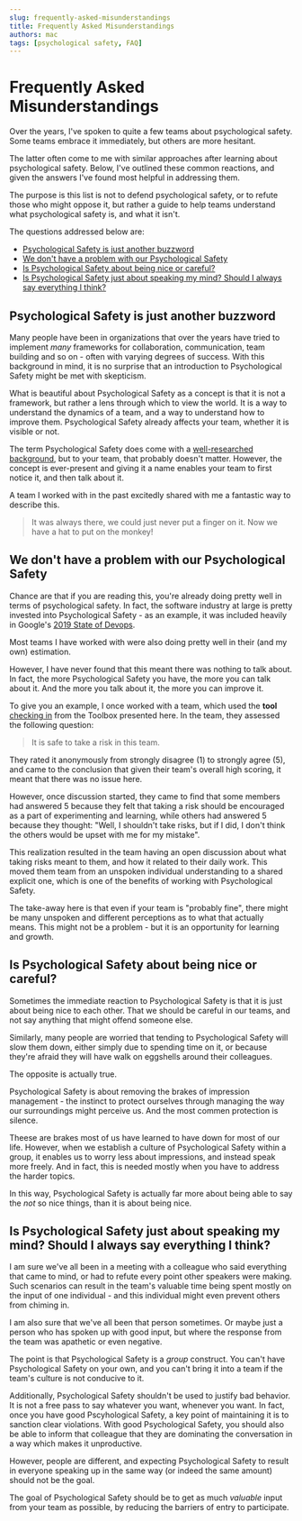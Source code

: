 ```yaml
---
slug: frequently-asked-misunderstandings
title: Frequently Asked Misunderstandings
authors: mac
tags: [psychological safety, FAQ]
---
```


# Frequently Asked Misunderstandings

Over the years, I've spoken to quite a few teams about psychological safety. Some teams embrace it immediately, but others are more hesitant.

The latter often come to me with similar approaches after learning about psychological safety.
Below, I've outlined these common reactions, and given the answers I've found most helpful in addressing them.

The purpose is this list is not to defend psychological safety, or to refute those who might oppose it, but rather a guide to help teams understand what psychological safety is, and what it isn't.

The questions addressed below are:

- [Psychological Safety is just another buzzword](#psychological-safety-is-just-another-buzzword)
- [We don't have a problem with our Psychological Safety](#we-dont-have-a-problem-with-our-psychological-safety)
- [Is Psychological Safety about being nice or careful?](#is-psychological-safety-about-being-nice-or-careful)
- [Is Psychological Safety just about speaking my mind? Should I always say everything I think?](#is-psychological-safety-just-about-speaking-my-mind-should-i-always-say-everything-i-think)

## Psychological Safety is just another buzzword

Many people have been in organizations that over the years have tried to implement _many_ frameworks for collaboration, communication, team building and so on - often with varying degrees of success. With this background in mind, it is no surprise that an introduction to Psychological Safety might be met with skepticism.

What is beautiful about Psychological Safety as a concept is that it is not a framework, but rather a lens through which to view the world. It is a way to understand the dynamics of a team, and a way to understand how to improve them. Psychological Safety already affects your team, whether it is visible or not.

The term Psychological Safety does come with a [well-researched background](https://scholar.google.com/scholar?hl=da&as_sdt=0%2C5&q=amy+edmondson+psychological+safety&btnG=&oq=Amy+Edmondson+), but to your team, that probably doesn't matter. However, the concept is ever-present and giving it a name enables your team to first notice it, and then talk about it.

A team I worked with in the past excitedly shared with me a fantastic way to describe this.

> It was always there, we could just never put a finger on it. Now we have a hat to put on the monkey!

## We don't have a problem with our Psychological Safety

Chance are that if you are reading this, you're already doing pretty well in terms of psychological safety. In fact, the software industry at large is pretty invested into Psychological Safety - as an example, it was included heavily in Google's [2019 State of Devops](https://services.google.com/fh/files/misc/state-of-devops-2019.pdf).

Most teams I have worked with were also doing pretty well in their (and my own) estimation.

However, I have never found that this meant there was nothing to talk about. In fact, the more Psychological Safety you have, the more you can talk about it. And the more you talk about it, the more you can improve it.

To give you an example, I once worked with a team, which used the **tool** [checking in](docs/tools/checking-in) from the Toolbox presented here. In the team, they assessed the following question:

> It is safe to take a risk in this team.

They rated it anonymously from strongly disagree (1) to strongly agree (5), and came to the conclusion that given their team's overall high scoring, it meant that there was no issue here.

However, once discussion started, they came to find that some members had answered 5 because they felt that taking a risk should be encouraged as a part of experimenting and learning, while others had answered 5 because they thought: "Well, I shouldn't take risks, but if I did, I don't think the others would be upset with me for my mistake".

This realization resulted in the team having an open discussion about what taking risks meant to them, and how it related to their daily work. This moved them team from an unspoken individual understanding to a shared explicit one, which is one of the benefits of working with Psychological Safety.

The take-away here is that even if your team is "probably fine", there might be many unspoken and different perceptions as to what that actually means. This might not be a problem - but it is an opportunity for learning and growth.

## Is Psychological Safety about being nice or careful?

Sometimes the immediate reaction to Psychological Safety is that it is just about being nice to each other. That we should be careful in our teams, and not say anything that might offend someone else.

Similarly, many people are worried that tending to Psychological Safety will slow them down, either simply due to spending time on it, or because they're afraid they will have walk on eggshells around their colleagues.

The opposite is actually true.

Psychological Safety is about removing the brakes of impression management - the instinct to protect ourselves through managing the way our surroundings might perceive us. And the most commen protection is silence.

Theese are brakes most of us have learned to have down for most of our life. However, when we establish a culture of Psychological Safety within a group, it enables us to worry less about impressions, and instead speak more freely. And in fact, this is needed mostly when you have to address the harder topics.

In this way, Psychological Safety is actually far more about being able to say the _not_ so nice things, than it is about being nice.

## Is Psychological Safety just about speaking my mind? Should I always say everything I think?

I am sure we've all been in a meeting with a colleague who said everything that came to mind, or had to refute every point other speakers were making. Such scenarios can result in the team's valuable time being spent mostly on the input of one individual - and this individual might even prevent others from chiming in.

I am also sure that we've all been that person sometimes. Or maybe just a person who has spoken up with good input, but where the response from the team was apathetic or even negative.

The point is that Psychological Safety is a _group_ construct. You can't have Psychological Safety on your own, and you can't bring it into a team if the team's culture is not conducive to it.

Additionally, Psychological Safety shouldn't be used to justify bad behavior. It is not a free pass to say whatever you want, whenever you want. In fact, once you have good Pscyhological Safety, a key point of maintaining it is to sanction clear violations. With good Psychological Safety, you should also be able to inform that colleague that they are dominating the conversation in a way which makes it unproductive.

However, people are different, and expecting Psychological Safety to result in everyone speaking up in the same way (or indeed the same amount) should not be the goal.

The goal of Psychological Safety should be to get as much _valuable_ input from your team as possible, by reducing the barriers of entry to participate.
